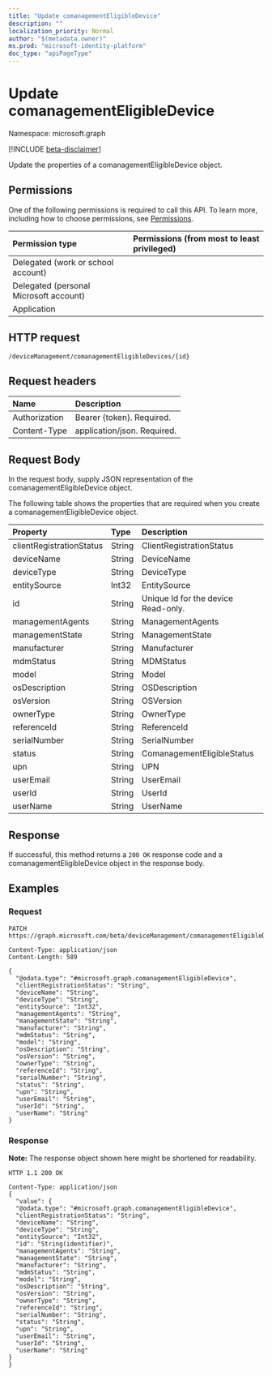 ```yaml
---
title: "Update comanagementEligibleDevice"
description: ""
localization_priority: Normal
author: "$(metadata.owner)"
ms.prod: "microsoft-identity-platform"
doc_type: "apiPageType"
---
```


# Update comanagementEligibleDevice

Namespace: microsoft.graph

[!INCLUDE [beta-disclaimer](../../includes/beta-disclaimer.md)]

Update the properties of a comanagementEligibleDevice object.

## Permissions

One of the following permissions is required to call this API. To learn more, including how to choose permissions, see [Permissions](/graph/permissions-reference).

| Permission type                        | Permissions (from most to least privileged) |
| :------------------------------------- | :------------------------------------------ |
| Delegated (work or school account)     |                                             |
| Delegated (personal Microsoft account) |                                             |
| Application                            |                                             |

## HTTP request

<!-- {
  "blockType": "ignored"
}
-->

```http
/deviceManagement/comanagementEligibleDevices/{id}

```

## Request headers

| Name          | Description                 |
| :------------ | :-------------------------- |
| Authorization | Bearer {token}. Required.   |
| Content-Type  | application/json. Required. |

## Request Body

In the request body, supply JSON representation of the comanagementEligibleDevice object.

<!-- Actions and Functions -->

<!-- CRUD Methods -->

The following table shows the properties that are required when you create a comanagementEligibleDevice object.

| Property                 | Type   | Description                         |
| :----------------------- | :----- | :---------------------------------- |
| clientRegistrationStatus | String | ClientRegistrationStatus            |
| deviceName               | String | DeviceName                          |
| deviceType               | String | DeviceType                          |
| entitySource             | Int32  | EntitySource                        |
| id                       | String | Unique Id for the device Read-only. |
| managementAgents         | String | ManagementAgents                    |
| managementState          | String | ManagementState                     |
| manufacturer             | String | Manufacturer                        |
| mdmStatus                | String | MDMStatus                           |
| model                    | String | Model                               |
| osDescription            | String | OSDescription                       |
| osVersion                | String | OSVersion                           |
| ownerType                | String | OwnerType                           |
| referenceId              | String | ReferenceId                         |
| serialNumber             | String | SerialNumber                        |
| status                   | String | ComanagementEligibleStatus          |
| upn                      | String | UPN                                 |
| userEmail                | String | UserEmail                           |
| userId                   | String | UserId                              |
| userName                 | String | UserName                            |

## Response

If successful, this method returns a `200 OK` response code and a comanagementEligibleDevice object in the response body.

## Examples

### Request

<!-- {
  "blockType": "request",
  "name": "update_comanagementeligibledevice"
}
-->

```http
PATCH https://graph.microsoft.com/beta/deviceManagement/comanagementEligibleDevices/{id}

Content-Type: application/json
Content-Length: 589

{
  "@odata.type": "#microsoft.graph.comanagementEligibleDevice",
  "clientRegistrationStatus": "String",
  "deviceName": "String",
  "deviceType": "String",
  "entitySource": "Int32",
  "managementAgents": "String",
  "managementState": "String",
  "manufacturer": "String",
  "mdmStatus": "String",
  "model": "String",
  "osDescription": "String",
  "osVersion": "String",
  "ownerType": "String",
  "referenceId": "String",
  "serialNumber": "String",
  "status": "String",
  "upn": "String",
  "userEmail": "String",
  "userId": "String",
  "userName": "String"
}

```

### Response

**Note:** The response object shown here might be shortened for readability.

<!-- {
  "blockType": "response",
  "truncated": true,
  "@odata.type": "microsoft.management.services.api.comanagementEligibleDevice"
}
-->

```http
HTTP 1.1 200 OK

Content-Type: application/json
{
  "value": {
  "@odata.type": "#microsoft.graph.comanagementEligibleDevice",
  "clientRegistrationStatus": "String",
  "deviceName": "String",
  "deviceType": "String",
  "entitySource": "Int32",
  "id": "String(identifier)",
  "managementAgents": "String",
  "managementState": "String",
  "manufacturer": "String",
  "mdmStatus": "String",
  "model": "String",
  "osDescription": "String",
  "osVersion": "String",
  "ownerType": "String",
  "referenceId": "String",
  "serialNumber": "String",
  "status": "String",
  "upn": "String",
  "userEmail": "String",
  "userId": "String",
  "userName": "String"
}
}

```
